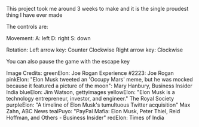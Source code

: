 This project took me around 3 weeks to make and it is the single proudest thing I have ever made

The controls are:

Movement:
    A: left
    D: right
    S: down

Rotation:
    Left arrow key: Counter Clockwise
    Right arrow key: Clockwise

You can also pause the game with the escape key

Image Credits:
greenElon: Joe Rogan Experience #2223: Joe Rogan
pinkElon: "Elon Musk tweeted an 'Occupy Mars' meme, but he was mocked because it featured a picture of the moon": Mary Hanbury, Business Insider India
blueElon: Jim Watson, gettyimages
yellowElon: "Elon Musk is a technology entrepreneur, investor, and engineer." The Royal Society
purpleElon: "A timeline of Elon Musk's tumultuous Twitter acquisition" Max Zahn, ABC News
tealPuyo: "PayPal Mafia: Elon Musk, Peter Thiel, Reid Hoffman, and Others - Business Insider"
redElon: Times of India
